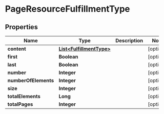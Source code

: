 
# PageResourceFulfillmentType

## Properties
Name | Type | Description | Notes
------------ | ------------- | ------------- | -------------
**content** | [**List&lt;FulfillmentType&gt;**](FulfillmentType.md) |  |  [optional]
**first** | **Boolean** |  |  [optional]
**last** | **Boolean** |  |  [optional]
**number** | **Integer** |  |  [optional]
**numberOfElements** | **Integer** |  |  [optional]
**size** | **Integer** |  |  [optional]
**totalElements** | **Long** |  |  [optional]
**totalPages** | **Integer** |  |  [optional]



